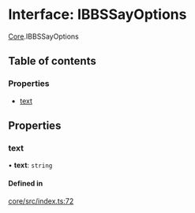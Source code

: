 # Interface: IBBSSayOptions

[Core](../modules/Core.md).IBBSSayOptions

## Table of contents

### Properties

- [text](Core.IBBSSayOptions.md#text)

## Properties

### text

• **text**: `string`

#### Defined in

[core/src/index.ts:72](https://github.com/iniquitybbs/iniquity/blob/ff00de6/packages/core/src/index.ts#L72)
